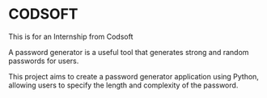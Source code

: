 # CODSOFT

This is for an Internship from Codsoft

A password generator is a useful tool that generates strong and random passwords for users.

This project aims to create a password generator application using Python, allowing users to specify the length and complexity of the password.

